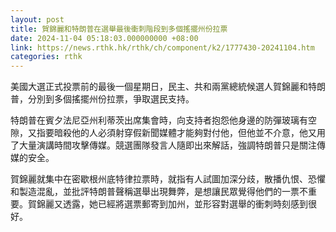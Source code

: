 ```yaml
---
layout: post
title: 賀錦麗和特朗普在選舉最後衝刺階段到多個搖擺州份拉票
date: 2024-11-04 05:18:03.000000000 +08:00
link: https://news.rthk.hk/rthk/ch/component/k2/1777430-20241104.htm
categories: rthk
---
```


美國大選正式投票前的最後一個星期日，民主、共和兩黨總統候選人賀錦麗和特朗普，分別到多個搖擺州份拉票，爭取選民支持。

特朗普在賓夕法尼亞州利蒂茨出席集會時，向支持者抱怨他身邊的防彈玻璃有空隙，又指要暗殺他的人必須射穿假新聞媒體才能夠對付他，但他並不介意，他又用了大量演講時間攻擊傳媒。競選團隊發言人隨即出來解話，強調特朗普只是關注傳媒的安全。

賀錦麗就集中在密歇根州底特律拉票時，就指有人試圖加深分歧，散播仇恨、恐懼和製造混亂，並批評特朗普聲稱選舉出現舞弊，是想讓民眾覺得他們的一票不重要。賀錦麗又透露，她已經將選票郵寄到加州，並形容對選舉的衝刺時刻感到很好。
